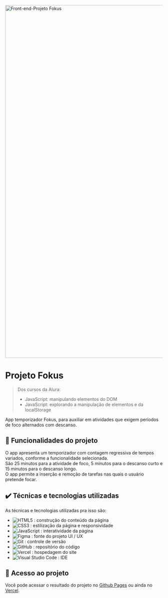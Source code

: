 <img width="2250" height="1125" alt="Front-end-Projeto Fokus" src="https://github.com/user-attachments/assets/b7b3df2c-c404-4f2a-92dc-9377d5c3fbed" />


# Projeto Fokus

> Dos cursos da Alura:
> - JavaScript: manipulando elementos do DOM
> - JavaScript: explorando a manipulação de elementos e da localStorage

App temporizador Fokus, para auxiliar em atividades que exigem períodos de foco alternados com descanso.

## 🔨 Funcionalidades do projeto

O app apresenta um temporizador com contagem regressiva de tempos variados, conforme a funcionalidade selecionada.
<br>
São 25 minutos para a atividade de foco, 5 minutos para o descanso curto e 15 minutos para o descanso longo.
<br>
O app permite a inserção e remoção de tarefas nas quais o usuário pretende focar.

## ✔️ Técnicas e tecnologias utilizadas

As técnicas e tecnologias utilizadas pra isso são:

- ![HTML5](https://img.shields.io/badge/HTML5-E34F26?style=for-the-badge&logo=html5&logoColor=white") : construção do conteúdo da página
- ![CSS3](https://img.shields.io/badge/CSS3-1572B6?style=for-the-badge&logo=css3&logoColor=white") : estilização da página e responsividade
- ![JavaScript](https://img.shields.io/badge/JavaScript-323330?style=for-the-badge&logo=javascript&logoColor=F7DF1E") : interatividade da página
- ![Figma](https://img.shields.io/badge/figma-%23F24E1E.svg?style=for-the-badge&logo=figma&logoColor=white) : fonte do projeto UI / UX
- ![Git](https://img.shields.io/badge/git-%23F05033.svg?style=for-the-badge&logo=git&logoColor=white) : controle de versão
- ![GitHub](https://img.shields.io/badge/github-%23121011.svg?style=for-the-badge&logo=github&logoColor=white) : repositório do código
- ![Vercel](https://img.shields.io/badge/vercel-%23000000.svg?style=for-the-badge&logo=vercel&logoColor=white) : hospedagem do site
- ![Visual Studio Code](https://img.shields.io/badge/Visual%20Studio%20Code-0078d7.svg?style=for-the-badge&logo=visual-studio-code&logoColor=white) : IDE

## 📁 Acesso ao projeto

Você pode acessar o resultado do projeto no [Github Pages](https://carlosvazporto.github.io/Projeto_Fokus_Alura/) ou ainda no [Vercel](https://projeto-fokus-alura-two.vercel.app/).





